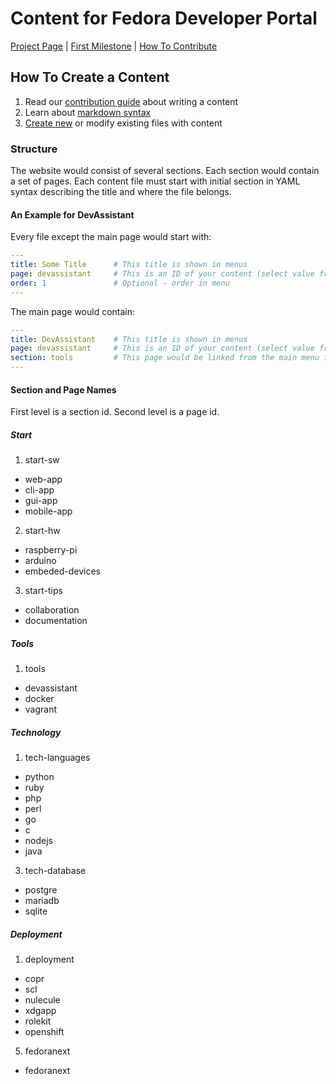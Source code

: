 # Content for Fedora Developer Portal

[Project Page](https://fedoraproject.org/wiki/Websites/Developer) | [First Milestone](https://github.com/developer-portal/content/milestones/first%20release) | [How To Contribute](https://github.com/developer-portal/content/blob/master/CONTRIBUTING.md)

## How To Create a Content
1. Read our [contribution guide](./CONTRIBUTING.md) about writing a content
2. Learn about [markdown syntax](https://github.com/adam-p/markdown-here/wiki/Markdown-Cheatsheet)
3. [Create new](https://help.github.com/articles/creating-new-files/) or modify existing files with content

### Structure
The website would consist of several sections. Each section would contain a set of pages.
Each content file must start with initial section in YAML syntax describing the title and where the file belongs.

#### An Example for DevAssistant
Every file except the main page would start with:
```yaml
---
title: Some Title      # This title is shown in menus
page: devassistant     # This is an ID of your content (select value from the list below)
order: 1               # Optional - order in menu
---
```
The main page would contain:
```yaml
---
title: DevAssistant    # This title is shown in menus
page: devassistant     # This is an ID of your content (select value from the list below)
section: tools         # This page would be linked from the main menu in a group called tools (select value from the list below)
---
```


#### Section and Page Names
First level is a section id. Second level is a page id.

##### Start
1. start-sw
  * web-app
  * cli-app
  * gui-app
  * mobile-app
2. start-hw
  * raspberry-pi
  * arduino
  * embeded-devices
3. start-tips
  * collaboration
  * documentation

##### Tools
1. tools
  * devassistant
  * docker
  * vagrant

##### Technology
1. tech-languages
  * python
  * ruby
  * php
  * perl
  * go
  * c
  * nodejs
  * java
3. tech-database
  * postgre
  * mariadb
  * sqlite

##### Deployment
1. deployment
  * copr
  * scl
  * nulecule
  * xdgapp
  * rolekit
  * openshift
5. fedoranext
  * fedoranext
